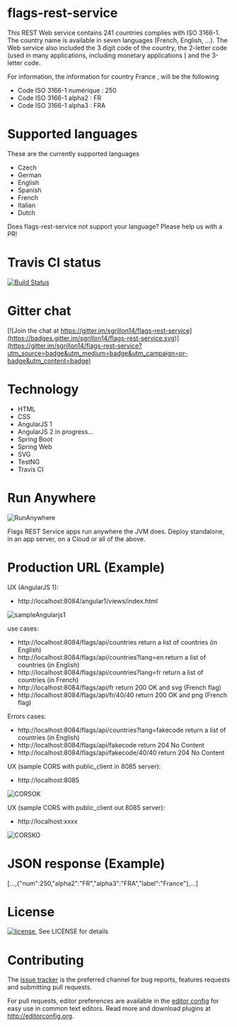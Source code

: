 # flags-rest-service

This REST Web service contains 241 countries complies with ISO 3166-1. The country name is available in seven languages (French,  English, ...). The Web service also included the 3 digit code of the country, the 2-letter code (used in many applications, including monetary applications ) and the 3-letter code.

For information, the information for country France , will be the following
* Code ISO 3166-1 numérique : 250
* Code ISO 3166-1 alpha2 : FR
* Code ISO 3166-1 alpha3 : FRA

# Supported languages

These are the currently supported languages

* Czech
* German
* English
* Spanish
* French
* Italian
* Dutch
	
Does flags-rest-service not support your language? Please help us with a PR!

# Travis CI status

[![Build Status](https://travis-ci.org/sgrillon14/flags-rest-service.svg?branch=master)](https://travis-ci.org/sgrillon14/flags-rest-service)

# Gitter chat
[![Join the chat at https://gitter.im/sgrillon14/flags-rest-service](https://badges.gitter.im/sgrillon14/flags-rest-service.svg)](https://gitter.im/sgrillon14/flags-rest-service?utm_source=badge&utm_medium=badge&utm_campaign=pr-badge&utm_content=badge)

# Technology

* HTML
* CSS
* AngularJS 1
* AngularJS 2 in progress...
* Spring Boot
* Spring Web
* SVG
* TestNG
* Travis CI

# Run Anywhere
![RunAnywhere](/screenshots/plateforme.png)

Flags REST Service apps run anywhere the JVM does. Deploy standalone, in an app server, on a Cloud or all of the above.

# Production URL (Example)

UX (AngularJS 1):
* http://localhost:8084/angular1/views/index.html

![sampleAngularjs1](/screenshots/sampleAngularjs1.png)

use cases:
* http://localhost:8084/flags/api/countries return a list of countries (in English) 
* http://localhost:8084/flags/api/countries?lang=en return a list of countries (in English)
* http://localhost:8084/flags/api/countries?lang=fr return a list of countries (in French)
* http://localhost:8084/flags/api/fr return 200 OK and svg (French flag)
* http://localhost:8084/flags/api/fr/40/40 return 200 OK and png (French flag)

Errors cases:
* http://localhost:8084/flags/api/countries?lang=fakecode return a list of countries (in English)
* http://localhost:8084/flags/api/fakecode return 204 No Content
* http://localhost:8084/flags/api/fakecode/40/40 return 204 No Content

UX (sample CORS with public_client in 8085 server):
* http://localhost:8085

![CORSOK](/screenshots/CORS_OK.png)

UX (sample CORS with public_client out 8085 server):
* http://localhost:xxxx

![CORSKO](/screenshots/CORS_KO.png)

# JSON response (Example)

[...,{"num":250,"alpha2":"FR","alpha3":"FRA","label":"France"},...]

# License

[![license](https://img.shields.io/github/license/sgrillon14/flags-rest-service.svg)](https://github.com/sgrillon14/flags-rest-service/blob/master/LICENSE), See LICENSE for details

# Contributing

The [issue tracker](https://github.com/sgrillon14/flags-rest-service/issues) is the preferred channel for bug reports, features requests and submitting pull requests.

For pull requests, editor preferences are available in the [editor config](.editorconfig) for easy use in common text editors. Read more and download plugins at <http://editorconfig.org>.

